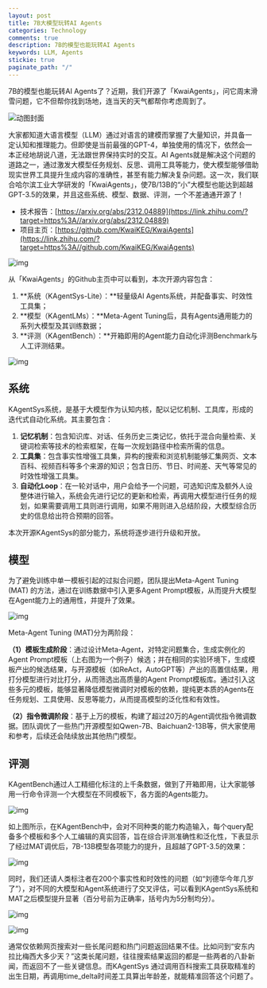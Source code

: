 ```yaml
---
layout: post
title: 7B大模型玩转AI Agents
categories: Technology
comments: true
description: 7B的模型也能玩转AI Agents
keywords: LLM, Agents
stickie: true
paginate_path: "/"
---
```


7B的模型也能玩转AI Agents了？近期，我们开源了「KwaiAgents」，问它周末滑雪问题，它不但帮你找到场地，连当天的天气都帮你考虑周到了。

![动图封面](https://github.com/KwaiKEG/KwaiAgents/blob/main/blob/example-zh.gif?raw=true)



大家都知道大语言模型（LLM）通过对语言的建模而掌握了大量知识，并具备一定认知和推理能力。但即使是当前最强的GPT-4，单独使用的情况下，依然会一本正经地胡说八道，无法跟世界保持实时的交互。AI Agents就是解决这个问题的道路之一，通过激发大模型任务规划、反思、调用工具等能力，使大模型能够借助现实世界工具提升生成内容的准确性，甚至有能力解决复杂问题。这一次，我们联合哈尔滨工业大学研发的「KwaiAgents」，使7B/13B的“小”大模型也能达到超越GPT-3.5的效果，并且这些系统、模型、数据、评测，一个不差通通开源了！

- 技术报告：[https://arxiv.org/abs/2312.04889](https://link.zhihu.com/?target=https%3A//arxiv.org/abs/2312.04889)
- 项目主页：[https://github.com/KwaiKEG/KwaiAgents](https://link.zhihu.com/?target=https%3A//github.com/KwaiKEG/KwaiAgents)

![img](https://pic4.zhimg.com/80/v2-3bb2a89d6ef228c81d632b78cfd8c35f_1440w.webp)

从「KwaiAgents」的Github主页中可以看到，本次开源内容包含：

1. **系统（KAgentSys-Lite）：**轻量级AI Agents系统，并配备事实、时效性工具集；
2. **模型（KAgentLMs）：**Meta-Agent Tuning后，具有Agents通用能力的系列大模型及其训练数据；
3. **评测（KAgentBench）：**开箱即用的Agent能力自动化评测Benchmark与人工评测结果。

![img](https://pic1.zhimg.com/80/v2-be9d3fba27c5701ae2609673c3828114_1440w.webp)

## 系统

KAgentSys系统，是基于大模型作为认知内核，配以记忆机制、工具库，形成的迭代式自动化系统。其主要包含：

1. **记忆机制**：包含知识库、对话、任务历史三类记忆，依托于混合向量检索、关键词检索等技术的检索框架，在每一次规划路径中检索所需的信息。
2. **工具集**：包含事实性增强工具集，异构的搜索和浏览机制能够汇集网页、文本百科、视频百科等多个来源的知识；包含日历、节日、时间差、天气等常见的时效性增强工具集。
3. **自动化Loop**：在一轮对话中，用户会给予一个问题，可选知识库及额外人设整体进行输入，系统会先进行记忆的更新和检索，再调用大模型进行任务的规划，如果需要调用工具则进行调用，如果不用则进入总结阶段，大模型综合历史的信息给出符合预期的回答。

本次开源KAgentSys的部分能力，系统将逐步进行升级和开放。

## 模型

为了避免训练中单一模板引起的过拟合问题，团队提出Meta-Agent Tuning (MAT) 的方法，通过在训练数据中引入更多Agent Prompt模板，从而提升大模型在Agent能力上的通用性，并提升了效果。

![img](https://pic2.zhimg.com/80/v2-294c4383aae39ed0f65544c63d4401b5_1440w.webp)

Meta-Agent Tuning (MAT)分为两阶段：

**（1）模板生成阶段**：通过设计Meta-Agent，对特定问题集合，生成实例化的Agent Prompt模板（上右图为一个例子）候选；并在相同的实验环境下，生成模板产出的候选结果，与开源模板（如ReAct，AutoGPT等）产出的高置信结果，用打分模型进行对比打分，从而筛选出高质量的Agent Prompt模板库。通过引入这些多元的模板，能够显著降低模型微调时对模板的依赖，提纯更本质的Agents在任务规划、工具使用、反思等能力，从而提高模型的泛化性和有效性。

**（2）指令微调阶段**：基于上万的模板，构建了超过20万的Agent调优指令微调数据。团队调优了一些热门开源模型如Qwen-7B、Baichuan2-13B等，供大家使用和参考，后续还会陆续放出其他热门模型。



## 评测

KAgentBench通过人工精细化标注的上千条数据，做到了开箱即用，让大家能够用一行命令评测一个大模型在不同模板下，各方面的Agents能力。

![img](https://pic1.zhimg.com/80/v2-c86d22ac630827475dc50cd90faff820_1440w.webp)

如上图所示，在KAgentBench中，会对不同种类的能力构造输入，每个query配备多个模板和多个人工编辑的真实回答，旨在综合评测准确性和泛化性，下表显示了经过MAT调优后，7B-13B模型各项能力的提升，且超越了GPT-3.5的效果：

![img](https://pic3.zhimg.com/80/v2-36148f30cb8f011c9b45ef48b5be72d6_1440w.webp)

同时，我们还请人类标注者在200个事实性和时效性的问题（如“刘德华今年几岁了”），对不同的大模型和Agent系统进行了交叉评估，可以看到KAgentSys系统和MAT之后模型提升显著（百分号前为正确率，括号内为5分制均分）。

![img](https://pic1.zhimg.com/80/v2-9ec0c5580f7f16c2438b02328565a5d8_1440w.webp)

![img](https://pic1.zhimg.com/80/v2-914824065b1d7f52aadcc47c0e929394_1440w.webp)

通常仅依赖网页搜索对一些长尾问题和热门问题返回结果不佳。比如问到“安东内拉比梅西大多少天？”这类长尾问题，往往搜索结果返回的都是一些两者的八卦新闻，而返回不了一些关键信息。而KAgentSys 通过调用百科搜索工具获取精准的出生日期，再调用time_delta时间差工具算出年龄差，就能精准回答这个问题了。
